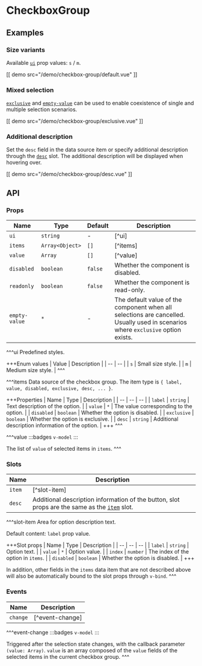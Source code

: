 # CheckboxGroup

## Examples

### Size variants

Available [`ui`](#props-ui) prop values: `s` / `m`.

[[ demo src="/demo/checkbox-group/default.vue" ]]

### Mixed selection

[`exclusive`](#props-exclusive) and [`empty-value`](#props-empty-value) can be used to enable coexistence of single and multiple selection scenarios.

[[ demo src="/demo/checkbox-group/exclusive.vue" ]]

### Additional description

Set the `desc` field in the data source item or specify additional description through the [`desc`](#slots-desc) slot. The additional description will be displayed when hovering over.

[[ demo src="/demo/checkbox-group/desc.vue" ]]

## API

### Props

| Name | Type | Default | Description |
| -- | -- | -- | -- |
| ``ui`` | `string` | - | [^ui] |
| ``items`` | `Array<Object>` | `[]` | [^items] |
| ``value`` | `Array` | `[]` | [^value] |
| ``disabled`` | `boolean` | `false` | Whether the component is disabled. |
| ``readonly`` | `boolean` | `false` | Whether the component is read-only. |
| ``empty-value`` | `*` | - | The default value of the component when all selections are cancelled. Usually used in scenarios where `exclusive` option exists. |

^^^ui
Predefined styles.

+++Enum values
| Value | Description |
| -- | -- |
| `s` | Small size style. |
| `m` | Medium size style. |
^^^

^^^items
Data source of the checkbox group. The item type is `{ label, value, disabled, exclusive, desc, ... }`.

+++Properties
| Name | Type | Description |
| -- | -- | -- |
| `label` | `string` | Text description of the option. |
| `value` | `*` | The value corresponding to the option. |
| `disabled` | `boolean` | Whether the option is disabled. |
| `exclusive` | `boolean` | Whether the option is exclusive. |
| `desc` | `string` | Additional description information of the option. |
+++
^^^

^^^value
:::badges
`v-model`
:::

The list of `value` of selected items in `items`.
^^^

### Slots

| Name | Description |
| -- | -- |
| ``item`` | [^slot-item] |
| ``desc`` | Additional description information of the button, slot props are the same as the [`item`](#slots-item) slot. |

^^^slot-item
Area for option description text.

Default content: `label` prop value.

+++Slot props
| Name | Type | Description |
| -- | -- | -- |
| `label` | `string` | Option text. |
| `value` | `*` | Option value. |
| `index` | `number` | The index of the option in `items`. |
| `disabled` | `boolean` | Whether the option is disabled. |
+++

In addition, other fields in the `items` data item that are not described above will also be automatically bound to the slot props through `v-bind`.
^^^

### Events

| Name | Description |
| -- | -- |
| ``change`` | [^event-change] |

^^^event-change
:::badges
`v-model`
:::

Triggered after the selection state changes, with the callback parameter `(value: Array)`. `value` is an array composed of the `value` fields of the selected items in the current checkbox group.
^^^
